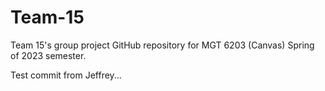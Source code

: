 # Team-15
 Team 15's group project GitHub repository for MGT 6203 (Canvas) Spring of 2023 semester.

Test commit from Jeffrey...